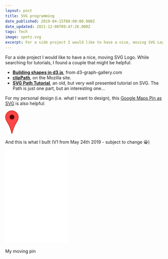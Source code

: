 ```yaml
---
layout: post
title: SVG programming
date_published: 2019-04-15T00:00:00.000Z
date_updated: 2021-12-06T09:47:26.000Z
tags: Tech
image: spotz.svg
excerpt: For a side project I would like to have a nice, moving SVG Logo. While searching for tutorials, I found a couple that might be helpful.
---
```


For a side project I would like to have a nice, moving SVG Logo. While searching for tutorials, I found a couple that might be helpful:

- **[Building shapes in d3.js](https://www.d3-graph-gallery.com/graph/shape.html)**, from d3-graph-gallery.com
- **[clip​Path](https://developer.mozilla.org/en-US/docs/Web/SVG/Element/clipPath)**, on the Mozilla site.
- **[SVG Path Tutorial](http://xahlee.info/js/svg_path_spec.html)**, an old, but very well presented tutorial on SVG. The Path is just one part, but an interesting one...

For my personal design (i.e. what I want to design), this [Google Maps Pin as SVG](https://upload.wikimedia.org/wikipedia/commons/d/d1/Google_Maps_pin.svg) is also helpful:

![Google pointer](google_map.svg)

And this is what I built (V1 from May 24th 2019 - subject to change 😀)

![My spotz SVG](spotz.svg)

My moving pin
